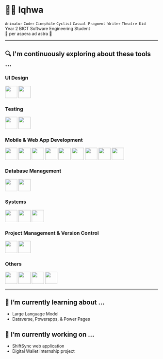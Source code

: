 # 🧙‍♂️ Iqhwa

`Animator` `Coder` `Cinephile` `Cyclist` `Casual Fragment Writer` `Theatre Kid`  
Year 2 BICT Software Engineering Student  
🌟 per aspera ad astra 🌟

---

## 🔍 I'm continuously exploring about these tools ...

### UI Design
<img src="https://cdn.jsdelivr.net/gh/devicons/devicon/icons/figma/figma-original.svg" width="40" height="40" style="display: inline-block;"/>
<img src="https://cdn.jsdelivr.net/gh/devicons/devicon/icons/gimp/gimp-original.svg" width="40" height="40" style="display: inline-block;"/>

### Testing
<img src="https://cdn.jsdelivr.net/gh/devicons/devicon/icons/jest/jest-plain.svg" width="40" height="40" style="display: inline-block;"/>
<img src="https://cdn.jsdelivr.net/gh/devicons/devicon/icons/eslint/eslint-original.svg" width="40" height="40" style="display: inline-block;"/>

### Mobile & Web App Development
<img src="https://cdn.jsdelivr.net/gh/devicons/devicon/icons/html5/html5-original.svg" width="40" height="40" style="display: inline-block;"/>
<img src="https://cdn.jsdelivr.net/gh/devicons/devicon/icons/python/python-original.svg" width="40" height="40" style="display: inline-block;"/>
<img src="https://cdn.jsdelivr.net/gh/devicons/devicon/icons/django/django-original.svg" width="40" height="40" style="display: inline-block;"/>
<img src="https://cdn.jsdelivr.net/gh/devicons/devicon/icons/javascript/javascript-original.svg" width="40" height="40" style="display: inline-block;"/>
<img src="https://cdn.jsdelivr.net/gh/devicons/devicon/icons/typescript/typescript-original.svg" width="40" height="40" style="display: inline-block;"/>
<img src="https://cdn.jsdelivr.net/gh/devicons/devicon/icons/bootstrap/bootstrap-original.svg" width="40" height="40" style="display: inline-block;"/>
<img src="https://cdn.jsdelivr.net/gh/devicons/devicon/icons/csharp/csharp-original.svg" width="40" height="40" style="display: inline-block;"/>
<img src="https://cdn.jsdelivr.net/gh/devicons/devicon/icons/react/react-original.svg" width="40" height="40" style="display: inline-block;"/>
<img src="https://cdn.jsdelivr.net/gh/devicons/devicon/icons/woocommerce/woocommerce-original.svg" width="40" height="40" style="display: inline-block;"/>

### Database Management
<img src="https://cdn.jsdelivr.net/gh/devicons/devicon/icons/mariadb/mariadb-original.svg" width="40" height="40" style="display: inline-block;"/>
<img src="https://cdn.jsdelivr.net/gh/devicons/devicon/icons/mysql/mysql-original.svg" width="40" height="40" style="display: inline-block;"/>

### Systems
<img src="https://cdn.jsdelivr.net/gh/devicons/devicon/icons/bash/bash-original.svg" width="40" height="40" style="display: inline-block;"/>
<img src="https://cdn.jsdelivr.net/gh/devicons/devicon/icons/linux/linux-original.svg" width="40" height="40" style="display: inline-block;"/>
<img src="https://cdn.jsdelivr.net/gh/devicons/devicon/icons/powershell/powershell-original.svg" width="40" height="40" style="display: inline-block;"/>

### Project Management & Version Control
<img src="https://cdn.jsdelivr.net/gh/devicons/devicon/icons/git/git-original.svg" width="40" height="40" style="display: inline-block;"/>
<img src="https://cdn.jsdelivr.net/gh/devicons/devicon/icons/jira/jira-original.svg" width="40" height="40" style="display: inline-block;"/>

### Others
<img src="https://cdn.jsdelivr.net/gh/devicons/devicon/icons/flask/flask-original.svg" width="40" height="40" style="display: inline-block;"/>
<img src="https://cdn.jsdelivr.net/gh/devicons/devicon/icons/babel/babel-original.svg" width="40" height="40" style="display: inline-block;"/>
<img src="https://cdn.jsdelivr.net/gh/devicons/devicon/icons/apache/apache-original.svg" width="40" height="40" style="display: inline-block;"/>
<img src="https://cdn.jsdelivr.net/gh/devicons/devicon/icons/json/json-original.svg" width="40" height="40" style="display: inline-block;"/>

---

## 🌱 I’m currently learning about ...
- Large Language Model
- Dataverse, Powerapps, & Power Pages

## 🔭 I’m currently working on ...
- ShiftSync web application
- Digital Wallet internship project
